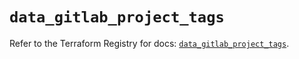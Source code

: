 # `data_gitlab_project_tags`

Refer to the Terraform Registry for docs: [`data_gitlab_project_tags`](https://registry.terraform.io/providers/gitlabhq/gitlab/17.11.0/docs/data-sources/project_tags).
